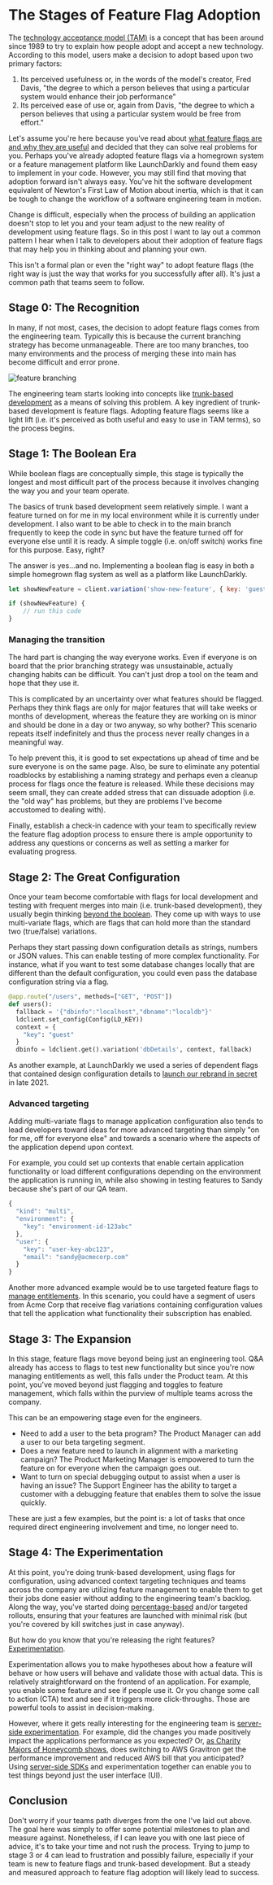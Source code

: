 # The Stages of Feature Flag Adoption

The [technology acceptance model (TAM)](https://en.wikipedia.org/wiki/Technology_acceptance_model) is a concept that has been around since 1989 to try to explain how people adopt and accept a new technology. According to this model, users make a decision to adopt based upon two primary factors:

1. Its perceived usefulness or, in the words of the model's creator, Fred Davis, "the degree to which a person believes that using a particular system would enhance their job performance" 
2. Its perceived ease of use or, again from Davis, "the degree to which a person believes that using a particular system would be free from effort."

Let's assume you're here because you've read about [what feature flags are and why they are useful](https://launchdarkly.com/blog/what-are-feature-flags/) and decided that they can solve real problems for you. Perhaps you've already adopted feature flags via a homegrown system or a feature management platform like LaunchDarkly and found them easy to implement in your code. However, you may still find that moving that adoption forward isn't always easy. You've hit the software development equivalent of Newton's First Law of Motion about inertia, which is that it can be tough to change the workflow of a software engineering team in motion.

Change is difficult, especially when the process of building an application doesn't stop to let you and your team adjust to the new reality of development using feature flags. So in this post I want to lay out a common pattern I hear when I talk to developers about their adoption of feature flags that may help you in thinking about and planning your own. 

This isn't a formal plan or even the "right way" to adopt feature flags (the right way is just the way that works for you successfully after all). It's just a common path that teams seem to follow.

## Stage 0: The Recognition

In many, if not most, cases, the decision to adopt feature flags comes from the engineering team. Typically this is because the current branching strategy has become unmanageable. There are too many branches, too many environments and the process of merging these into main has become difficult and error prone.

![feature branching](https://images.prismic.io/launchdarkly/34fa0076-e878-4e53-84f8-37cc00ba6c3b_TrunkBasedDev-01-1024x576.png)

The engineering team starts looking into concepts like [trunk-based development](https://launchdarkly.com/blog/introduction-to-trunk-based-development/) as a means of solving this problem. A key ingredient of trunk-based development is feature flags. Adopting feature flags seems like a light lift (i.e. it's perceived as both useful and easy to use in TAM terms), so the process begins.

## Stage 1: The Boolean Era

While boolean flags are conceptually simple, this stage is typically the longest and most difficult part of the process because it involves changing the way you and your team operate.

The basics of trunk based development seem relatively simple. I want a feature turned on for me in my local environment while it is currently under development. I also want to be able to check in to the main branch frequently to keep the code in sync but have the feature turned off for everyone else until it is ready. A simple toggle (i.e. on/off switch) works fine for this purpose. Easy, right?

The answer is yes...and no. Implementing a boolean flag is easy in both a simple homegrown flag system as well as a platform like LaunchDarkly.

```javascript
let showNewFeature = client.variation('show-new-feature', { key: 'guest', false});

if (showNewFeature) {
	// run this code
}
```

### Managing the transition

The hard part is changing the way everyone works. Even if everyone is on board that the prior branching strategy was unsustainable, actually changing habits can be difficult. You can't just drop a tool on the team and hope that they use it.

This is complicated by an uncertainty over what features should be flagged. Perhaps they think flags are only for major features that will take weeks or months of development, whereas the feature they are working on is minor and should be done in a day or two anyway, so why bother? This scenario repeats itself indefinitely and thus the process never really changes in a meaningful way.

To help prevent this, it is good to set expectations up ahead of time and be sure everyone is on the same page. Also, be sure to eliminate any potential roadblocks by establishing a naming strategy and perhaps even a cleanup process for flags once the feature is released. While these decisions may seem small, they can create added stress that can dissuade adoption (i.e. the "old way" has problems, but they are problems I've become accustomed to dealing with).

Finally, establish a check-in cadence with your team to specifically review the feature flag adoption process to ensure there is ample opportunity to address any questions or concerns as well as setting a marker for evaluating progress.

## Stage 2: The Great Configuration

Once your team become comfortable with flags for local development and testing with frequent merges into main (i.e. trunk-based development), they usually begin thinking [beyond the boolean](https://launchdarkly.com/blog/feature-flags-beyond-the-boolean/). They come up with ways to use multi-variate flags, which are flags that can hold more than the standard two (true/false) variations.

Perhaps they start passing down configuration details as strings, numbers or JSON values. This can enable testing of more complex functionality. For instance, what if you want to test some database changes locally that are different than the default configuration, you could even pass the database configuration string via a flag.

```python
@app.route("/users", methods=["GET", "POST"])
def users():
  fallback = '{"dbinfo":"localhost","dbname":"localdb"}'
  ldclient.set_config(Config(LD_KEY))
  context = {
    "key": "guest"
  }
  dbinfo = ldclient.get().variation('dbDetails', context, fallback)
```
As another example, at LaunchDarkly we used a series of dependent flags that contained design configuration details to [launch our rebrand in secret](https://launchdarkly.com/trajectory/stealth-mode-north-star-rebranding-in-secret-with/) in late 2021.

### Advanced targeting

Adding multi-variate flags to manage application configuration also tends to lead developers toward ideas for more advanced targeting than simply "on for me, off for everyone else" and towards a scenario where the aspects of the application depend upon context.

For example, you could set up contexts that enable certain application functionality or load different configurations depending on the environment the application is running in, while also showing in testing features to Sandy because she's part of our QA team.

```javascript
{
  "kind": "multi",
  "environment": {
    "key": "environment-id-123abc"
  },
  "user": {
    "key": "user-key-abc123",
    "email": "sandy@acmecorp.com"
  }
}
```

Another more advanced example would be to use targeted feature flags to [manage entitlements](https://docs.launchdarkly.com/guides/flags/entitlements). In this scenario, you could have a segment of users from Acme Corp that receive flag variations containing configuration values that tell the application what functionality their subscription has enabled.

## Stage 3: The Expansion

In this stage, feature flags move beyond being just an engineering tool. Q&A already has access to flags to test new functionality but since you're now managing entitlements as well, this falls under the Product team. At this point, you've moved beyond just flagging and toggles to feature management, which falls within the purview of multiple teams across the company.

This can be an empowering stage even for the engineers.

* Need to add a user to the beta program? The Product Manager can add a user to our beta targeting segment.
* Does a new feature need to launch in alignment with a marketing campaign? The Product Marketing Manager is empowered to turn the feature on for everyone when the campaign goes out.
* Want to turn on special debugging output to assist when a user is having an issue? The Support Engineer has the ability to target a customer with a debugging feature that enables them to solve the issue quickly.

These are just a few examples, but the point is: a lot of tasks that once required direct engineering involvement and time, no longer need to.

## Stage 4: The Experimentation

At this point, you're doing trunk-based development, using flags for configuration, using advanced context targeting techniques and teams across the company are utilizing feature management to enable them to get their jobs done easier without adding to the engineering team's backlog. Along the way, you've started doing [percentage-based](https://docs.launchdarkly.com/home/flags/rollouts) and/or targeted rollouts, ensuring that your features are launched with minimal risk (but you're covered by kill switches just in case anyway).

But how do you know that you're releasing the right features? [Experimentation](https://launchdarkly.com/blog/introducing-launchdarkly-experimentation/).

Experimentation allows you to make hypotheses about how a feature will behave or how users will behave and validate those with actual data. This is relatively straightforward on the frontend of an application. For example, you enable some feature and see if people use it. Or you change some call to action (CTA) text and see if it triggers more click-throughs. Those are powerful tools to assist in decision-making.

However, where it gets really interesting for the engineering team is [server-side experimentation](https://launchdarkly.com/blog/how-to-enable-server-side-experimentation/). For example, did the changes you made positively impact the applications performance as you expected? Or, [as Charity Majors of Honeycomb shows](https://youtu.be/50qKAmXl6Zw?t=750), does switching to AWS Gravitron get the performance improvement and reduced AWS bill that you anticipated? Using [server-side SDKs](https://docs.launchdarkly.com/sdk/server-side) and experimentation together can enable you to test things beyond just the user interface (UI).

## Conclusion

Don't worry if your teams path diverges from the one I've laid out above. The goal here was simply to offer some potential milestones to plan and measure against. Nonetheless, if I can leave you with one last piece of advice, it's to take your time and not rush the process. Trying to jump to stage 3 or 4 can lead to frustration and possibly failure, especially if your team is new to feature flags and trunk-based development. But a steady and measured approach to feature flag adoption will likely lead to success.